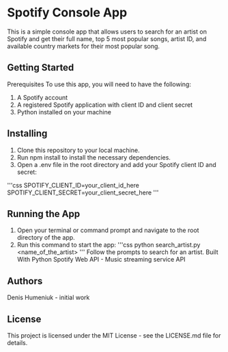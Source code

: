# Spotify Console App
  This is a simple console app that allows users to search for an artist on Spotify and get their full name, top 5 most popular songs, artist ID, and available country markets for their most popular song.

## Getting Started
Prerequisites
To use this app, you will need to have the following:

1. A Spotify account
2. A registered Spotify application with client ID and client secret
3. Python installed on your machine

## Installing
1. Clone this repository to your local machine.
2. Run npm install to install the necessary dependencies.
3. Open a .env file in the root directory and add your Spotify client ID and secret:

'''css
SPOTIFY_CLIENT_ID=your_client_id_here
SPOTIFY_CLIENT_SECRET=your_client_secret_here
'''

## Running the App
1. Open your terminal or command prompt and navigate to the root directory of the app.
1. Run this command to start the app:
'''css
python search_artist.py <name_of_the_artist>
'''
Follow the prompts to search for an artist.
Built With
Python
Spotify Web API - Music streaming service API
## Authors
Denis Humeniuk - initial work
## License
This project is licensed under the MIT License - see the LICENSE.md file for details.
